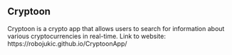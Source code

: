 <h2>Cryptoon</h2>
Cryptoon is a crypto app that allows users to search for information about various cryptocurrencies in real-time.
Link to website: https://robojukic.github.io/CryptoonApp/
